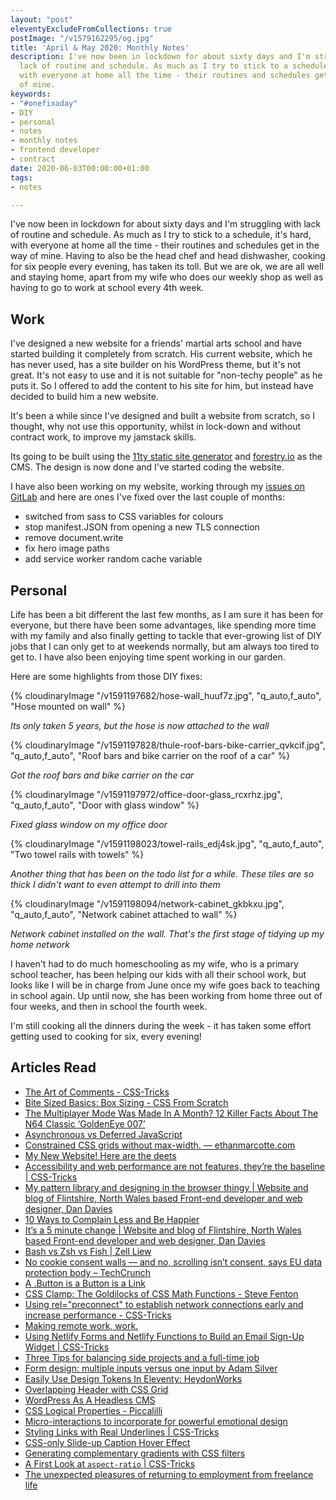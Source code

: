 ```yaml
---
layout: "post"
eleventyExcludeFromCollections: true
postImage: "/v1579162295/og.jpg"
title: 'April & May 2020: Monthly Notes'
description: I've now been in lockdown for about sixty days and I'm struggling with
  lack of routine and schedule. As much as I try to stick to a schedule, it's hard,
  with everyone at home all the time - their routines and schedules get in the way
  of mine.
keywords:
- "#onefixaday"
- DIY
- personal
- notes
- monthly notes
- frontend developer
- contract
date: 2020-06-03T00:00:00+01:00
tags:
- notes

---
```

I've now been in lockdown for about sixty days and I'm struggling with lack of routine and schedule. As much as I try to stick to a schedule, it's hard, with everyone at home all the time - their routines and schedules get in the way of mine. Having to also be the head chef and head dishwasher, cooking for six people every evening, has taken its toll. But we are ok, we are all well and staying home, apart from my wife who does our weekly shop as well as having to go to work at school every 4th week.

## Work

I've designed a new website for a friends' martial arts school and have started building it completely from scratch. His current website, which he has never used, has a site builder on his WordPress theme, but it's not great. It's not easy to use and it is not suitable for "non-techy people" as he puts it. So I offered to add the content to his site for him, but instead have decided to build him a new website.

It's been a while since I've designed and built a website from scratch, so I thought, why not use this opportunity, whilst in lock-down and without contract work, to improve my jamstack skills.

Its going to be built using the [11ty static site generator](https://www.11ty.dev/ "Eleventy Static Site Generator") and [forestry.io](https://forestry.io/ "Forestry.io") as the CMS. The design is now done and I've started coding the website.

I have also been working on my website, working through my [issues on GitLab](https://gitlab.com/juanfernandes/juanfernandes-v2/-/issues "Link to GitLab issues list") and here are ones I've fixed over the last couple of months:

* switched from sass to CSS variables for colours
* stop manifest.JSON from opening a new TLS connection
* remove document.write
* fix hero image paths
* add service worker random cache variable

## Personal

Life has been a bit different the last few months, as I am sure it has been for everyone, but there have been some advantages, like spending more time with my family and also finally getting to tackle that ever-growing list of DIY jobs that I can only get to at weekends normally, but am always too tired to get to. I have also been enjoying time spent working in our garden.

Here are some highlights from those DIY fixes:

{% cloudinaryImage "/v1591197682/hose-wall_huuf7z.jpg", "q_auto,f_auto", "Hose mounted on wall" %}

_Its only taken 5 years, but the hose is now attached to the wall_

{% cloudinaryImage "/v1591197828/thule-roof-bars-bike-carrier_qvkcif.jpg", "q_auto,f_auto", "Roof bars and bike carrier on the roof of a car" %}

_Got the roof bars and bike carrier on the car_

{% cloudinaryImage "/v1591197972/office-door-glass_rcxrhz.jpg", "q_auto,f_auto", "Door with glass window" %}

_Fixed glass window on my office door_

{% cloudinaryImage "/v1591198023/towel-rails_edj4sk.jpg", "q_auto,f_auto", "Two towel rails with towels" %}

_Another thing that has been on the todo list for a while. These tiles are so thick I didn't want to even attempt to drill into them_

{% cloudinaryImage "/v1591198094/network-cabinet_gkbkxu.jpg", "q_auto,f_auto", "Network cabinet attached to wall" %}

_Network cabinet installed on the wall. That's the first stage of tidying up my home network_

I haven't had to do much homeschooling as my wife, who is a primary school teacher, has been helping our kids with all their school work, but looks like I will be in charge from June once my wife goes back to teaching in school again. Up until now, she has been working from home three out of four weeks, and then in school the fourth week.

I'm still cooking all the dinners during the week - it has taken some effort getting used to cooking for six, every evening!

## Articles Read

* [The Art of Comments - CSS-Tricks](https://css-tricks.com/the-art-of-comments/ "The Art of Comments - CSS-Tricks")
* [Bite Sized Basics: Box Sizing - CSS From Scratch](https://cssfromscratch.com/posts/bite-sized-basics-box-sizing/ "Bite Sized Basics: Box Sizing - CSS From Scratch")
* [The Multiplayer Mode Was Made In A Month? 12 Killer Facts About The N64 Classic ‘GoldenEye 007’](https://uproxx.com/gaming/goldeneye-n64-facts/ "The Multiplayer Mode Was Made In A Month? 12 Killer Facts About The N64 Classic ‘GoldenEye 007’")
* [Asynchronous vs Deferred JavaScript](https://bitsofco.de/async-vs-defer/ "Asynchronous vs Deferred JavaScript")
* [Constrained CSS grids without max-width. — ethanmarcotte.com](https://ethanmarcotte.com/wrote/css-grid-without-max-width/ "Constrained CSS grids without max-width — ethanmarcotte.com")
* [My New Website! Here are the deets](https://wesbos.com/new-wesbos-website "My New Website! Here are the deets")
* [Accessibility and web performance are not features, they’re the baseline | CSS-Tricks](https://css-tricks.com/accessibility-and-web-performance-are-not-features-theyre-the-baseline/ "Accessibility and web performance are not features, they’re the baseline | CSS-Tricks")
* [My pattern library and designing in the browser thingy | Website and blog of Flintshire, North Wales based Front-end developer and web designer, Dan Davies](https://www.dan-davies.co.uk/my-pattern-library-and-designing-in-the-browser-thingy "My pattern library and designing in the browser thingy | Website and blog of Flintshire, North Wales based Front-end developer and web designer, Dan Davies")
* [10 Ways to Complain Less and Be Happier](https://tinybuddha.com/blog/10-ways-to-complain-less-and-be-happier/ "10 Ways to Complain Less and Be Happier")
* [It’s a 5 minute change | Website and blog of Flintshire, North Wales based Front-end developer and web designer, Dan Davies](https://www.dan-davies.co.uk/its-a-5-minute-change "It’s a 5 minute change | Website and blog of Flintshire, North Wales based Front-end developer and web designer, Dan Davies")
* [Bash vs Zsh vs Fish | Zell Liew](https://zellwk.com/blog/bash-zsh-fish/?ck_subscriber_id=383327096 "Bash vs Zsh vs Fish | Zell Liew")
* [No cookie consent walls — and no, scrolling isn’t consent, says EU data protection body – TechCrunch](https://techcrunch.com/2020/05/06/no-cookie-consent-walls-and-no-scrolling-isnt-consent-says-eu-data-protection-body/ "No cookie consent walls — and no, scrolling isn’t consent, says EU data protection body – TechCrunch")
* [A .Button is a Button is a Link](https://snook.ca/archives/html_and_css/button-button-link "A .Button is a Button is a Link")
* [CSS Clamp: The Goldilocks of CSS Math Functions - Steve Fenton](https://www.stevefenton.co.uk/2020/04/css-clamp-the-goldilocks-of-css-math-functions/ "CSS Clamp: The Goldilocks of CSS Math Functions - Steve Fenton")
* [Using rel=\"preconnect\" to establish network connections early and increase performance - CSS-Tricks](https://css-tricks.com/using-relpreconnect-to-establish-network-connections-early-and-increase-performance/ "Using rel=preconnect to establish network connections early and increase performance - CSS-Tricks")
* [Making remote work, work.](https://dev.to/barrymcgee/making-remote-work-work-3kob "Making remote work, work.")
* [Using Netlify Forms and Netlify Functions to Build an Email Sign-Up Widget | CSS-Tricks](https://css-tricks.com/using-netlify-forms-and-netlify-functions-to-build-an-email-sign-up-widget/ "Using Netlify Forms and Netlify Functions to Build an Email Sign-Up Widget | CSS-Tricks")
* [Three Tips for balancing side projects and a full-time job](https://dev.to/ladybug/three-tips-for-balancing-side-projects-and-a-full-time-job-39e0 "Three Tips for balancing side projects and a full-time job")
* [Form design: multiple inputs versus one input by Adam Silver](https://adamsilver.io/blog/form-design-multiple-inputs-versus-one-input/ "Form design: multiple inputs versus one input by Adam Silver")
* [Easily Use Design Tokens In Eleventy: HeydonWorks](https://heydonworks.com/article/design-tokens-in-eleventy/ "Easily Use Design Tokens In Eleventy: HeydonWorks")
* [Overlapping Header with CSS Grid](https://snook.ca/archives/html_and_css/overlapping-header-with-css-grid "Overlapping Header with CSS Grid")
* [WordPress As A Headless CMS](https://medium.com/@jasuca/headless-cms-or-head-cms-50a8d9ce45d7 "WordPress As A Headless CMS")
* [CSS Logical Properties - Piccalilli](https://web.archive.org/web/20230125085650/https://piccalil.li/tutorial/css-logical-properties/ "CSS Logical Properties - Piccalilli")
* [Micro-interactions to incorporate for powerful emotional design](https://cloudfour.com/thinks/micro-interactions-to-incorporate-for-powerful-emotional-design/ "Micro-interactions to incorporate for powerful emotional design")
* [Styling Links with Real Underlines | CSS-Tricks](https://css-tricks.com/styling-links-with-real-underlines/ "Styling Links with Real Underlines | CSS-Tricks")
* [CSS-only Slide-up Caption Hover Effect](https://css-irl.info/css-only-slide-up-caption-hover-effect/ "CSS-only Slide-up Caption Hover Effect")
* [Generating complementary gradients with CSS filters](https://cloudfour.com/thinks/generating-complementary-gradients-with-css-filters/ "Generating complementary gradients with CSS filters")
* [A First Look at `aspect-ratio` | CSS-Tricks](https://css-tricks.com/a-first-look-at-aspect-ratio/ "A First Look at `aspect-ratio` | CSS-Tricks")
* [The unexpected pleasures of returning to employment from freelance life](https://www.greig.cc/returning-from-freelance-to-employment/ "The unexpected pleasures of returning to employment from freelance life")
